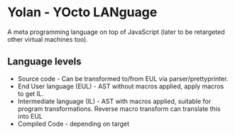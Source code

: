 # Yolan - YOcto LANguage 

A meta programming language on top of JavaScript (later to be retargeted other virtual machines too).

## Language levels

- Source code - Can be transformed to/from EUL via parser/prettyprinter.
- End User language (EUL) - AST without macros applied, apply macros to get IL.
- Intermediate language (IL) - AST with macros applied, suitable for program transformations. Reverse macro transform can translate this into EUL
- Compiled Code - depending on target
